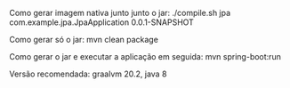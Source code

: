 Como gerar imagem nativa junto junto o jar:
./compile.sh jpa com.example.jpa.JpaApplication 0.0.1-SNAPSHOT

Como gerar só o jar:
mvn clean package

Como gerar o jar e executar a aplicação em seguida:
mvn spring-boot:run

Versão recomendada:
graalvm 20.2, java 8
